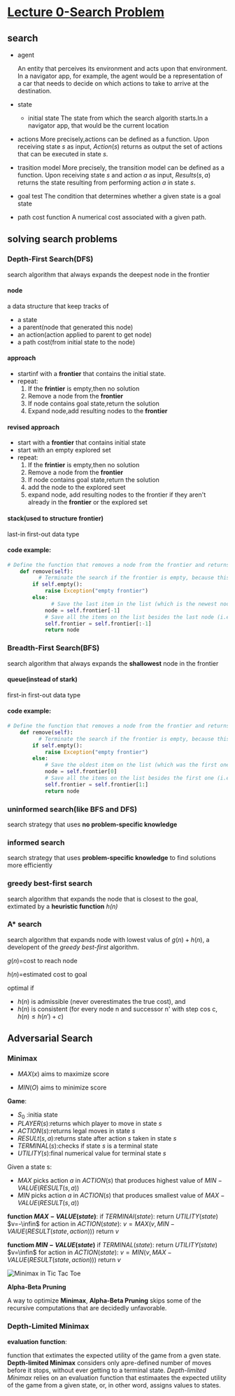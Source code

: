 # [Lecture 0-Search Problem](https://cs50.harvard.edu/ai/2020/weeks/0/)

## search

- agent

  An entity that perceives its environment and acts upon that environment. In a navigator app, for example, the agent would be a representation of a car that needs to decide on which actions to take to arrive at the destination.

- state

  - initial state
    The state from which the search algorith starts.In a navigator app, that would be the current location

- actions
  More precisely,actions can be defined as a function. Upon receiving state $s$ as input, $Action(s)$ returns as output the set of actions that can be executed in state $s$. 

- trasition model
  More precisely, the transition model can be defined as a function. Upon receiving state $s$ and action $a$ as input, $Results(s,a)$ returns the state resulting from performing action $a$ in state $s$.

- goal test
  The condition that determines whether a given state is a goal state

- path cost function
  A numerical cost associated with a given path.

## solving search problems

### Depth-First Search(DFS)

search algorithm that always expands the deepest node in the frontier

#### node

a data structure that keep tracks of

- a state
- a parent(node that generated this node)
- an action(action applied to parent to get node)
- a path cost(from initial state to the node)

#### approach

- startinf with a **frontier** that contains the initial state.
- repeat:
  1. If the **frintier** is empty,then no solution
  2. Remove a node from the **frontier**
  3. If node contains goal state,return the solution
  4. Expand node,add resulting nodes to the **frontier**

#### revised approach

- start with a **frontier** that contains initial state
- start with an empty explored set
- repeat:
  1. If the **frintier** is empty,then no solution
  2. Remove a node from the **frontier**
  3. If node contains goal state,return the solution
  4. add the node to the explored seet
  5. expand node, add resulting nodes to the frontier if they aren't already in the **frontier** or the explored set 

#### stack(used to structure frontier)

last-in first-out data type  

#### code example:

```py
# Define the function that removes a node from the frontier and returns it.
    def remove(self):
    	  # Terminate the search if the frontier is empty, because this means that there is no solution.
        if self.empty():
            raise Exception("empty frontier")
        else:
        	  # Save the last item in the list (which is the newest node added)
            node = self.frontier[-1]
            # Save all the items on the list besides the last node (i.e. removing the last node)
            self.frontier = self.frontier[:-1]
            return node
```



### Breadth-First Search(BFS)

search algorithm that always expands the **shallowest** node in the frontier

#### queue(instead of stark)

first-in first-out data type 

#### code example:

```py
# Define the function that removes a node from the frontier and returns it.
    def remove(self):
    	  # Terminate the search if the frontier is empty, because this means that there is no solution.
        if self.empty():
            raise Exception("empty frontier")
        else:
            # Save the oldest item on the list (which was the first one to be added)
            node = self.frontier[0]
            # Save all the items on the list besides the first one (i.e. removing the first node)
            self.frontier = self.frontier[1:]
            return node
```



### uninformed search(like BFS and DFS)

search strategy that uses **no problem-specific knowledge**

### informed search

search strategy that uses **problem-specific knowledge** to find solutions more efficiently

### greedy best-first search

search algorithm that expands the node that is closest to the goal, extimated by a **heuristic function** *h(n)*

### A* search

search algorithm that expands node with lowest valus of $g(n)+h(n)$, a developent of the *greedy best-first* algorithm.

$g(n)$=cost to reach node

$h(n)$=estimated cost to goal

optimal if

- $h(n)$ is admissible (never overestimates the true cost), and
- $h(n)$ is consistent (for every node n and successor n' with step cos c, $h(n)\le h(n')+c$)

## Adversarial Search

### Minimax

- $MAX(x)$ aims to maximize score

- $MIN(O)$ aims to minimize score

**Game**:

- $S_0$ :initia state
- $PLAYER(s)$:returns which player to move in state $s$
- $ACTION(s)$:returns legal moves in state $s$
- $RESULt(s,a)$:returns state after action $s$ taken in state $s$
- $TERMINAL(s)$:checks if state $s$ is a terminal state
- $UTILITY(s)$:final numerical value for terminal state $s$

Given a state s:

- $MAX$ picks action $a$ in $ACTION(s)$ that produces highest value of $MIN-VALUE(RESULT(s,a))$
- $MIN$ picks action $a$ in $ACTION(s)$ that produces smallest value of $MAX-VALUE(RESULT(s,a))$

**function $MAX-VALUE(state)$**:
	if  $TERMINAl(state)$:
		return $UTILITY(state)$
	$v=-\infin$
	for action in $ACTION(state)$:
		$v=MAX(v,MIN-VAlUE(RESULT(state,action)))$
	return $v$

**functiom $MIN-VALUE(state)$**
	if  $TERMINAL(state)$:
		return $UTILITY(state)$
	$v=\infin$
	for action in $ACTION(state)$:
		$v=MIN(v,MAX-VALUE(RESULT(state,action)))$
	return $v$

![Minimax in Tic Tac Toe](https://cs50.harvard.edu/ai/2020/notes/0/minimax_tictactoe.png)

**Alpha-Beta Pruning**

A way to optimize **Minimax**, **Alpha-Beta Pruning** skips some of the recursive computations that are decidedly unfavorable. 

### Depth-Limited Minimax

**evaluation function**:

function that extimates the expected utility of the game from a gven state. **Depth-limited Minimax** considers only apre-defined number of moves before it stops, without ever getting to a terminal state. *Depth-limited Minimax* relies on an evaluation function that estimaates the expected utility of the game from a given state, or, in other word, assigns values to states.  





​		

















